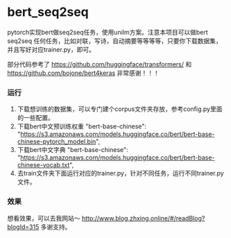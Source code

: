 # bert_seq2seq
pytorch实现bert做seq2seq任务，使用unilm方案。注意本项目可以做bert seq2seq 任何任务，比如对联，写诗，自动摘要等等等等，只要你下载数据集，并且写好对应trainer.py，即可。

部分代码参考了 https://github.com/huggingface/transformers/ 和 https://github.com/bojone/bert4keras 
非常感谢！！！


### 运行
1. 下载想训练的数据集，可以专门建个corpus文件夹存放，参考config.py里面的一些配置。
2. 下载bert中文预训练权重 "bert-base-chinese": "https://s3.amazonaws.com/models.huggingface.co/bert/bert-base-chinese-pytorch_model.bin",
3. 下载bert中文字典 "bert-base-chinese": "https://s3.amazonaws.com/models.huggingface.co/bert/bert-base-chinese-vocab.txt",
4. 去train文件夹下面运行对应的trainer.py，针对不同任务，运行不同trainer.py文件。

### 效果
想看效果，可以去我网站～ http://www.blog.zhxing.online/#/readBlog?blogId=315 
多谢支持。
